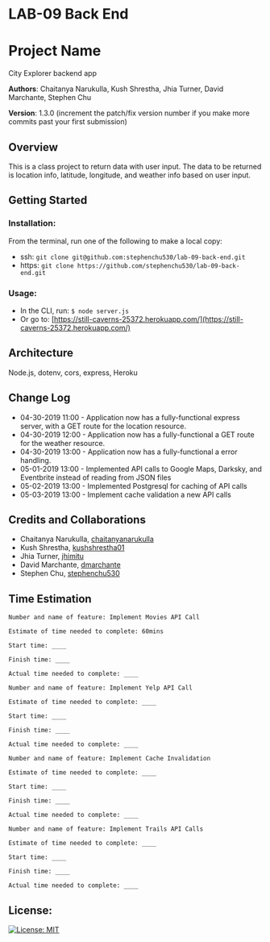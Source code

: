 # LAB-09 Back End

# Project Name

City Explorer backend app

**Authors**: Chaitanya Narukulla, Kush Shrestha, Jhia Turner, David Marchante, Stephen Chu

**Version**: 1.3.0 (increment the patch/fix version number if you make more commits past your first submission)

## Overview
This is a class project to return data with user input. The data to be returned is location info, latitude, longitude, and weather info based on user input.

## Getting Started

### Installation:
From the terminal, run one of the following to make a local copy:
* ssh: `git clone git@github.com:stephenchu530/lab-09-back-end.git`
* https: `git clone https://github.com/stephenchu530/lab-09-back-end.git`

### Usage:
* In the CLI, run: `$ node server.js`
* Or go to: [https://still-caverns-25372.herokuapp.com/](https://still-caverns-25372.herokuapp.com/)


## Architecture
  Node.js, dotenv, cors, express, Heroku

## Change Log

* 04-30-2019 11:00 - Application now has a fully-functional express server, with a GET route for the location resource.
* 04-30-2019 12:00 - Application now has a fully-functional a GET route for the weather resource.
* 04-30-2019 13:00 - Application now has a fully-functional a error handling.
* 05-01-2019 13:00 - Implemented API calls to Google Maps, Darksky, and Eventbrite instead of reading from JSON files
* 05-02-2019 13:00 - Implemented Postgresql for caching of API calls
* 05-03-2019 13:00 - Implement cache validation a new API calls


## Credits and Collaborations
* Chaitanya Narukulla, [chaitanyanarukulla](https://github.com/chaitanyanarukulla)
* Kush Shrestha, [kushshrestha01](https://github.com/kushshrestha01)
* Jhia Turner, [jhimitu](https://github.com/jhimitu)
* David Marchante, [dmarchante](https://github.com/dmarchante)
* Stephen Chu, [stephenchu530](https://github.com/stephenchu530)

## Time Estimation
```
Number and name of feature: Implement Movies API Call

Estimate of time needed to complete: 60mins

Start time: ____

Finish time: ____

Actual time needed to complete: ____
```
```
Number and name of feature: Implement Yelp API Call

Estimate of time needed to complete: ____

Start time: ____

Finish time: ____

Actual time needed to complete: ____
```
```
Number and name of feature: Implement Cache Invalidation

Estimate of time needed to complete: ____

Start time: ____

Finish time: ____

Actual time needed to complete: ____
```
```
Number and name of feature: Implement Trails API Calls

Estimate of time needed to complete: ____

Start time: ____

Finish time: ____

Actual time needed to complete: ____
```

## License:
[![License: MIT](https://img.shields.io/badge/License-MIT-yellow.svg)](https://github.com/stephenchu530/lab-09-back-end/blob/master/LICENSE)
